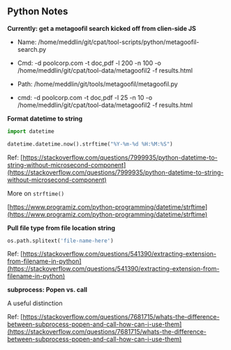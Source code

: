 ## Python Notes

**Currently: get a metagoofil search kicked off from clien-side JS**

- Name: /home/meddlin/git/cpat/tool-scripts/python/metagoofil-search.py
- Cmd: -d poolcorp.com -t doc,pdf -l 200 -n 100 -o /home/meddlin/git/cpat/tool-data/metagoofil2 -f results.html
- Path: /home/meddlin/git/tools/metagoofil/metagoofil.py

- cmd: -d poolcorp.com -t doc,pdf -l 25 -n 10 -o /home/meddlin/git/cpat/tool-data/metagoofil2 -f results.html

**Format datetime to string**

```python
import datetime

datetime.datetime.now().strftime("%Y-%m-%d %H:%M:%S")
```

Ref: [https://stackoverflow.com/questions/7999935/python-datetime-to-string-without-microsecond-component](https://stackoverflow.com/questions/7999935/python-datetime-to-string-without-microsecond-component)

More on `strftime()`

[https://www.programiz.com/python-programming/datetime/strftime](https://www.programiz.com/python-programming/datetime/strftime)

**Pull file type from file location string**

```python
os.path.splitext('file-name-here')
```

Ref: [https://stackoverflow.com/questions/541390/extracting-extension-from-filename-in-python](https://stackoverflow.com/questions/541390/extracting-extension-from-filename-in-python)


**subprocess: Popen vs. call**

A useful distinction

Ref: [https://stackoverflow.com/questions/7681715/whats-the-difference-between-subprocess-popen-and-call-how-can-i-use-them](https://stackoverflow.com/questions/7681715/whats-the-difference-between-subprocess-popen-and-call-how-can-i-use-them)